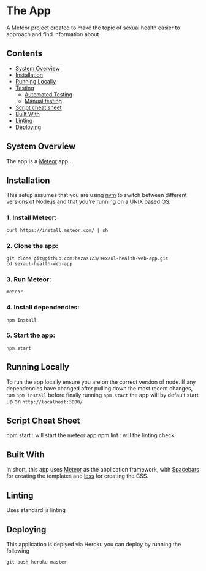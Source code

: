 # The App

A Meteor project created to make the topic of sexual health easier to approach and find information about

## Contents
* [System Overview](#system-overview)
* [Installation](#installation)
* [Running Locally](#running-locally)
* [Testing](#testing)
    * [Automated Testing](#automated)
    * [Manual testing](#manual)
* [Script cheat sheet](#cheat-sheet)
* [Built With](#built-with)
* [Linting](#linting)
* [Deploying](#deploying)


## System Overview


The app is a [Meteor](https://www.meteor.com/) app...

## Installation
This setup assumes that you are using [nvm](https://github.com/creationix/nvm) to switch between different versions of Node.js and that you're running on a UNIX based OS.

### 1. Install Meteor:
```
curl https://install.meteor.com/ | sh
```

### 2. Clone the app:
```
git clone git@github.com:hazas123/sexaul-health-web-app.git
cd sexaul-health-web-app
```

### 3. Run Meteor:
```
meteor
```

### 4. Install dependencies:
```
npm Install
```

### 5. Start the app:
```
npm start
```

## Running Locally

To run the app locally ensure you are on the correct version of node.
If any dependencies have changed after pulling down the most recent changes, run `npm install` before finally running `npm start` the app will by default start up on `http://localhost:3000/`

## Script Cheat Sheet

npm start : will start the meteor app
npm lint : will the linting check

## Built With

In short, this app uses [Meteor](https://www.meteor.com/) as the application framework, with [Spacebars](http://blazejs.org/api/spacebars.html) for creating the templates and [less](http://lesscss.org/) for creating the CSS.

## Linting

Uses standard js linting

## Deploying

This application is deplyed via Heroku you can deploy by running the following
```
git push heroku master
```
